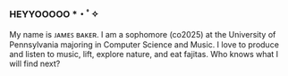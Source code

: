 ### HEYYOOOOO *・ﾟ✧

My name is ᴊᴀᴍᴇꜱ ʙᴀᴋᴇʀ.
I am a sophomore (co2025) at the University of Pennsylvania majoring in Computer Science and Music.
I love to produce and listen to music, lift, explore nature, and eat fajitas. Who knows what I will find next?
